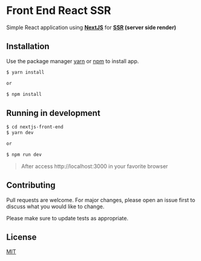 # Front End React SSR

Simple React application using **[NextJS](https://nextjs.org/)** for **[SSR](https://medium.com/@baphemot/whats-server-side-rendering-and-do-i-need-it-cb42dc059b38) (server side render)**

## Installation

Use the package manager [yarn](https://yarnpkg.com/) or [npm](https://www.npmjs.com/) to install app.
<br>
``` bash
$ yarn install

or

$ npm install
```

## Running in development

``` bash
$ cd nextjs-front-end
$ yarn dev

or

$ npm run dev
```

> After access http://localhost:3000 in your favorite browser

## Contributing

Pull requests are welcome. For major changes, please open an issue first to discuss what you would like to change.

Please make sure to update tests as appropriate.

## License

[MIT](https://choosealicense.com/licenses/mit/)